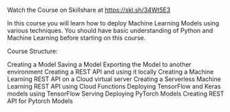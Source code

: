 Watch the Course on Skillshare  at https://skl.sh/34Wt5E3

In this course you will learn how to deploy Machine Learning Models using various techniques. You should have basic understanding of Python and Machine Learning before starting on this course. 

Course Structure:

Creating a Model
Saving a Model
Exporting the Model to another environment
Creating a REST API and using it locally
Creating a Machine Learning REST API on a Cloud virtual server
Creating a Serverless Machine Learning REST API using Cloud Functions
Deploying TensorFlow and Keras models using TensorFlow Serving
Deploying PyTorch Models
Creating REST API for Pytorch Models
